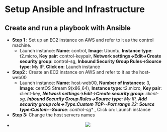 # Setup Ansible and Infrastructure
## Create and run a playbook with Ansible
  - **Step 1 :** Set up an EC2 instance on AWS and refer to it as the control machine.
    - Launch instance: **Name**: control, **Image**: Ubuntu, **Instance type**: t2.micro, **Key pair**: control-keypair, **Network settings->Edit->Create security group**: control-sg, **Inbound Security Group Rules->Source type**: My IP, **Click on**: Launch instance
- **Step2 :** Create an EC2 instance on AWS and refer to it as the host-web00
    - Launch instance: **Name**: host-web00, **Number of instances**: 3, **Image**: centOS Stream 9(x86_64), **Instance type**: t2.micro, **Key pair**: client-key, ***Network settings->Edit->Create security group**: client-sg, **Inbound Security Group Rules->Source type**: My IP, **Add security group role->Type:Custom TCP--Port range** 22: **Source type:Custom--Source**: control-sg** , Click on: Launch instance
- **Step 3:** Change the host servers names
- <p align="center">
  <img src="https://github.com/k-mughal/Ansible/assets/18217530/7cac2d77-8c92-4106-8c43-eb689214edbf">
</p>
  


